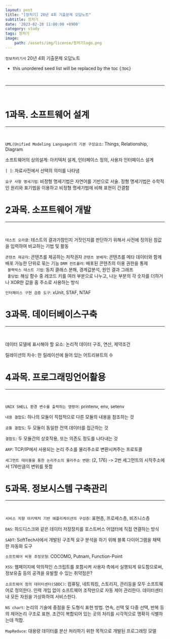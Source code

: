 ```yaml
---
layout: post
title: "[정처기] 20년 4회 기출문제 오답노트"
subtitle: 정처기
date: '2023-02-28 11:00:00 +0900'
category: study
tags: 정처기
image:
    path: /assets/img/license/정처기logo.png
---
```


`정보처리기사` 20년 4회 기출문제 오답노트

<!--more-->

* this unordered seed list will be replaced by the toc
{:toc}


<br>
<hr/>
<br>

# 1과목. 소프트웨어 설계
---
<br>

`UML(Unified Modeling Language)의 기본 구성요소`: Things, Relationship, Diagram<br>

소프트웨어의 상의설계: 아키텍처 설계, 인터페이스 정의, 사용자 인터페이스 설계<br>

`[ ]`: 자료사전에서 선택의 의미를 나타냄 <br>

`요구 사항 명세기법`: 비정형 명세기법은 자연어를 기반으로 서술. 정형 명세기법은 수학적인 원리와 표기법을 이용하고 비정형 명세기법에 비해 표현이 간결함
<br>

# 2과목. 소프트웨어 개발
---
<br>

`테스트 오라클`: 테스트의 결과가참인지 거짓인지를 판단하기 위해서 사전에 정의된 참값을 입력하여 비교하는 기법 및 활동<br>

`콘텐츠 제공자`: 콘텐츠를 제공하는 저작권자
`콘텐츠 분배자`: 콘텐츠를 메타 데이터와 함께 배포 가능한 단위로 묶는 기능
`DRM 컨트롤러`: 배포된 콘텐츠의 이용 권한을 통제<br>
`
블랙박스 테스트 기법`: 동치 클래스 분해, 경계값분석, 원인 결과 그래프<br>
`
폴딩법`: 해싱 함수 중 레코드 키를 여러 부분으로 나누고, 나눈 부분의 각 숫자를 더하거나 XOR한 값을 홈 주소로 사용하는 방식<br>

`인터페이스 구현 검증 도구`: xUnit, STAF, NTAF<br>


# 3과목. 데이터베이스구축
---
<br>

데이터 모델에 표시해야 할 요소: 논리적 데이터 구조, 연산, 제약조건<br>

릴레이션의 차수: 한 릴레이션에 들어 있는 어트리뷰트의 수<br>

# 4과목. 프로그래밍언어활용
---
<br>

`UNIX SHELL 환경 변수를 출력하는 명령어`: printenv, env, setenv<br>

`내용 결합도`: 하나의 모듈이 직접적으로 다른 모듈의 내용을 참조하는 것<br>

`공통 결합도`: 두 모듈이 동일한 전역 데이터를 접근하는 것<br>

`결합도`: 두 모듈간의 상호작용, 또는 의존도 정도를 나타내는 것<br>

`ARP`: TCP/IP에서 사용되는 논리 주소를 물리주소로 변환시켜주는 프로토콜<br>

`세그먼트 테이블을 통한 논리주소의 물리주소 변환`: (2, 176) -> 2번 세그먼트의 시작주소에서 176만큼의 변위를 뜻함<br>

# 5과목. 정보시스템 구축관리
---
<br>

`서비스 지향 아키텍처 기반 애플리케이션의 구성층`: 표현층, 프로세스층, 비즈니스층<br>

`DAS`: 하드디스크와 같은 데이터 저장장치를 호스트버스 어댑터에 직접 연결하는 방식<br>

`SADT`: SoftTech사에서 개발된 구조적 요구 분석을 하기 위해 블록 다이어그램을 채택한 자동화 도구<br>

`소프트웨어 비용 추정모형`: COCOMO, Putnam, Function-Point<br>

`XSS`: 웹페이지에 악의적인 스크립트를 포함시켜 사용자 측에서 실행되게 유도함으로써, 정보유출 등의 공격을 유발할 수 있는 취약점은?<br>

`소프트웨어 정의 데이터센터(SDDC)`: 컴퓨팅,  네트워킹, 스토리지, 관리등을 모두 소프트웨어로 정의한다. 인력 개입 없이 소프트웨어 조작만으로 자동 제어 관리한다. 데이터센터 내 모든 자원을 가상화하여 서비스한다.<br>

`NS chart`: 논리의 기술에 중점을 둔 도형식 표현 방법. 연속, 선택 및 다중 선택, 반복 등의 제어논리 구조로 표현. 조건이 복합되어 있는 곳의 처리를 시각적으로 명확히 식별하는데 적합.<br>

`MapReduce`: 대용량 데이터를 분산 처리하기 위한 목적으로 개발된 프로그래밍 모델
